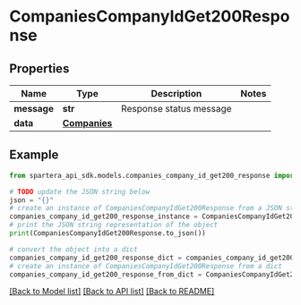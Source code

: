# CompaniesCompanyIdGet200Response


## Properties

Name | Type | Description | Notes
------------ | ------------- | ------------- | -------------
**message** | **str** | Response status message | 
**data** | [**Companies**](Companies.md) |  | 

## Example

```python
from spartera_api_sdk.models.companies_company_id_get200_response import CompaniesCompanyIdGet200Response

# TODO update the JSON string below
json = "{}"
# create an instance of CompaniesCompanyIdGet200Response from a JSON string
companies_company_id_get200_response_instance = CompaniesCompanyIdGet200Response.from_json(json)
# print the JSON string representation of the object
print(CompaniesCompanyIdGet200Response.to_json())

# convert the object into a dict
companies_company_id_get200_response_dict = companies_company_id_get200_response_instance.to_dict()
# create an instance of CompaniesCompanyIdGet200Response from a dict
companies_company_id_get200_response_from_dict = CompaniesCompanyIdGet200Response.from_dict(companies_company_id_get200_response_dict)
```
[[Back to Model list]](../README.md#documentation-for-models) [[Back to API list]](../README.md#documentation-for-api-endpoints) [[Back to README]](../README.md)


